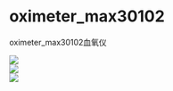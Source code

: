 # oximeter_max30102
oximeter_max30102血氧仪

<img src="https://dkardu.oss-cn-hongkong.aliyuncs.com/xueyangnew/01.png" /></br>
<img src="https://dkardu.oss-cn-hongkong.aliyuncs.com/xueyangnew/02.png" /></br>
<img src="https://dkardu.oss-cn-hongkong.aliyuncs.com/xueyangnew/03.png" /></br>
